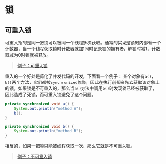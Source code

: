 # 锁

## 可重入锁

可重入指的是同一把锁可以被同一个线程多次获取。通常的实现是锁的内部有一个计数器，当一个线程获取锁时计数器就加1同时记录锁的拥有者，解锁时减1，计数器减为0时锁就被释放。

> [例子：可重入锁](https://github.com/pojozhang/playground/blob/master/solutions/java/src/main/java/playground/interview/MyReentrantLock.java)

重入的一个好处是简化了并发代码的开发，下面看一个例子：
某个对象有`a()`，`b()`两个方法，它们都被`synchronized`修饰，因此在执行前都会先去获取该对象上的锁，如果锁是不可重入的，那么当`a()`方法中调用`b()`时发现锁已经被获取了，因此造成了死锁，而可重入锁避免了这个问题。

```java
private synchronized void a() {
    System.out.println("method A");
    b();
}

private synchronized void b() {
    System.out.println("method B");
}
```

相反的，如果一把锁只能被线程获取一次，那么它就是不可重入锁。

> [例子：不可重入锁](https://github.com/pojozhang/playground/blob/master/solutions/java/src/main/java/playground/interview/NonReentrantLock.java)